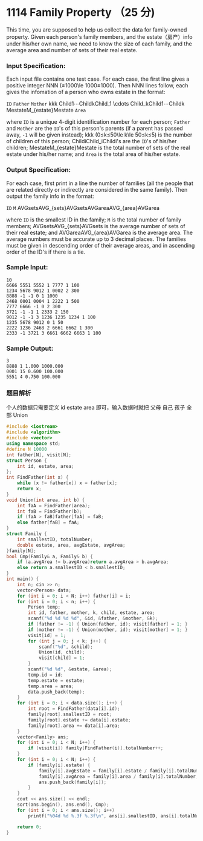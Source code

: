 # 1114 Family Property （25 分)

This time, you are supposed to help us collect the data for family-owned property. Given each person's family members, and the estate（房产）info under his/her own name, we need to know the size of each family, and the average area and number of sets of their real estate.

### Input Specification:

Each input file contains one test case. For each case, the first line gives a positive integer NNN (≤1000\\le 1000≤1000). Then NNN lines follow, each gives the infomation of a person who owns estate in the format:

`ID` `Father` `Mother` kkk Child1⋯ChildkChild\_1 \\cdots Child\_kChild​1​​⋯Child​k​​ MestateM_{estate}M​estate​​ `Area`

where `ID` is a unique 4-digit identification number for each person; `Father` and `Mother` are the `ID`'s of this person's parents (if a parent has passed away, `-1` will be given instead); kkk (0≤k≤50\\le k\\le 50≤k≤5) is the number of children of this person; ChildiChild_iChild​i​​'s are the `ID`'s of his/her children; MestateM_{estate}M​estate​​ is the total number of sets of the real estate under his/her name; and `Area` is the total area of his/her estate.

### Output Specification:

For each case, first print in a line the number of families (all the people that are related directly or indirectly are considered in the same family). Then output the family info in the format:

`ID` `M` AVGsetsAVG_{sets}AVG​sets​​ AVGareaAVG_{area}AVG​area​​

where `ID` is the smallest ID in the family; `M` is the total number of family members; AVGsetsAVG_{sets}AVG​sets​​ is the average number of sets of their real estate; and AVGareaAVG_{area}AVG​area​​ is the average area. The average numbers must be accurate up to 3 decimal places. The families must be given in descending order of their average areas, and in ascending order of the ID's if there is a tie.

### Sample Input:

    10
    6666 5551 5552 1 7777 1 100
    1234 5678 9012 1 0002 2 300
    8888 -1 -1 0 1 1000
    2468 0001 0004 1 2222 1 500
    7777 6666 -1 0 2 300
    3721 -1 -1 1 2333 2 150
    9012 -1 -1 3 1236 1235 1234 1 100
    1235 5678 9012 0 1 50
    2222 1236 2468 2 6661 6662 1 300
    2333 -1 3721 3 6661 6662 6663 1 100
    

### Sample Output:

    3
    8888 1 1.000 1000.000
    0001 15 0.600 100.000
    5551 4 0.750 100.000

### 题目解析

个人的数据只需要定义 id estate area 即可，输入数据时就把 父母 自己 孩子 全部 Union

```C++
#include <iostream>
#include <algorithm>
#include <vector>
using namespace std;
#define N 10000
int father[N], visit[N];
struct Person {
	int id, estate, area;
};
int FindFather(int x) {
	while (x != father[x]) x = father[x];
	return x;
}
void Union(int area, int b) {
	int faA = FindFather(area);
	int faB = FindFather(b);
	if (faA > faB)father[faA] = faB;
	else father[faB] = faA;
}
struct Family {
	int smallestID, totalNumber;
	double estate, area, avgEstate, avgArea;
}family[N];
bool Cmp(Family& a, Family& b) {
	if (a.avgArea != b.avgArea)return a.avgArea > b.avgArea;
	else return a.smallestID < b.smallestID;
}
int main() {
	int n; cin >> n;
	vector<Person> data;
	for (int i = 0; i < N; i++) father[i] = i;
	for (int i = 0; i < n; i++) {
		Person temp;
		int id, father, mother, k, child, estate, area;
		scanf("%d %d %d %d", &id, &father, &mother, &k);
		if (father != -1) { Union(father, id); visit[father] = 1; }
		if (mother != -1) { Union(mother, id); visit[mother] = 1; }
		visit[id] = 1;
		for (int j = 0; j < k; j++) {
			scanf("%d", &child);
			Union(id, child);
			visit[child] = 1;
		}
		scanf("%d %d", &estate, &area);
		temp.id = id;
		temp.estate = estate;
		temp.area = area;
		data.push_back(temp);
	}
	for (int i = 0; i < data.size(); i++) {
		int root = FindFather(data[i].id);
		family[root].smallestID = root;
		family[root].estate += data[i].estate;
		family[root].area += data[i].area;
	}
	vector<Family> ans;
	for (int i = 0; i < N; i++) {
		if (visit[i]) family[FindFather(i)].totalNumber++;
	}
	for (int i = 0; i < N; i++) {
		if (family[i].estate) {
			family[i].avgEstate = family[i].estate / family[i].totalNumber;
			family[i].avgArea = family[i].area / family[i].totalNumber;
			ans.push_back(family[i]);
		}
	}
	cout << ans.size() << endl;
	sort(ans.begin(), ans.end(), Cmp);
	for (int i = 0; i < ans.size(); i++)
		printf("%04d %d %.3f %.3f\n", ans[i].smallestID, ans[i].totalNumber, ans[i].avgEstate, ans[i].avgArea);

	return 0;
}
```